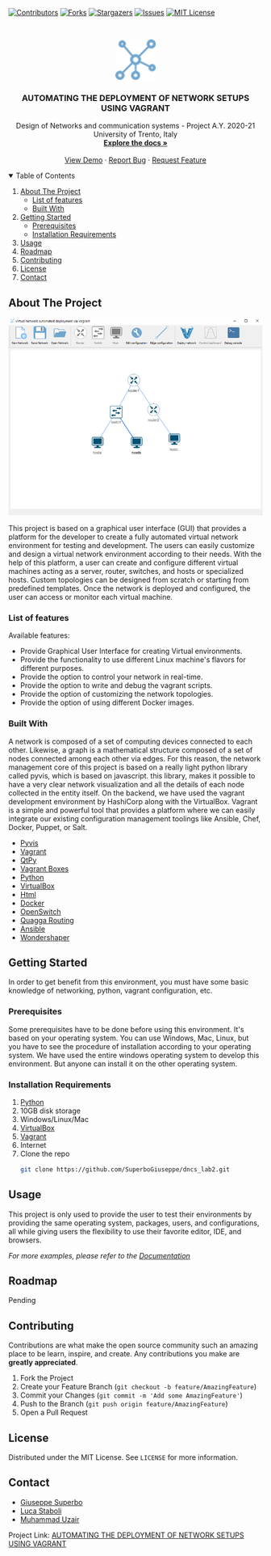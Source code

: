 <!--
*** Thanks for checking out the Best-README-Template. If you have a suggestion
*** that would make this better, please fork the repo and create a pull request
*** or simply open an issue with the tag "enhancement".
*** Thanks again! Now go create something AMAZING! :D
-->



<!-- PROJECT SHIELDS -->
<!--
*** I'm using markdown "reference style" links for readability.
*** Reference links are enclosed in brackets [ ] instead of parentheses ( ).
*** See the bottom of this document for the declaration of the reference variables
*** for contributors-url, forks-url, etc. This is an optional, concise syntax you may use.
*** https://www.markdownguide.org/basic-syntax/#reference-style-links
-->
[![Contributors][contributors-shield]][contributors-url]
[![Forks][forks-shield]][forks-url]
[![Stargazers][stars-shield]][stars-url]
[![Issues][issues-shield]][issues-url]
[![MIT License][license-shield]][license-url]



<!-- PROJECT LOGO -->
<br />
<p align="center">
  <a href="https://github.com/SuperboGiuseppe/dncs_lab2">
    <img src="Images/network.png" alt="Logo" width="80" height="80">
  </a>

  <h3 align="center">AUTOMATING THE DEPLOYMENT OF NETWORK SETUPS USING VAGRANT</h3>

  <p align="center">
    Design of Networks and communication systems - Project A.Y. 2020-21 University of Trento, Italy
    <br />
    <a href="https://github.com/SuperboGiuseppe/dncs_lab2"><strong>Explore the docs »</strong></a>
    <br />
    <br />
    <a href="https://github.com/SuperboGiuseppe/dncs_lab2/blob/main/README.md">View Demo</a>
    ·
    <a href="https://github.com/SuperboGiuseppe/dncs_lab2/issues">Report Bug</a>
    ·
    <a href="https://github.com/SuperboGiuseppe/dncs_lab2/issues">Request Feature</a>
  </p>
</p>



<!-- TABLE OF CONTENTS -->
<details open="open">
  <summary>Table of Contents</summary>
  <ol>
    <li>
      <a href="#about-the-project">About The Project</a>
      <ul>
        <li><a href="#List-of-features">List of features</a></li>
        <li><a href="#built-with">Built With</a></li>
      </ul>
    </li>
    <li>
      <a href="#getting-started">Getting Started</a>
      <ul>
        <li><a href="#prerequisites">Prerequisites</a></li>
        <li><a href="#installation-Requirements">Installation Requirements</a></li>
      </ul>
    </li>
    <li><a href="#usage">Usage</a></li>
    <li><a href="#roadmap">Roadmap</a></li>
    <li><a href="#contributing">Contributing</a></li>
    <li><a href="#license">License</a></li>
    <li><a href="#contact">Contact</a></li>
   </ol>
</details>



<!-- ABOUT THE PROJECT -->
## About The Project

![Main window screenshot][product-screenshot]

This project is based on a graphical user interface (GUI) that provides a platform for the developer to create a fully automated virtual network environment for testing and development. The users can easily customize and design a virtual network environment according to their needs. With the help of this platform, a user can create and configure different virtual machines acting as a server, router, switches, and hosts or specialized hosts. Custom topologies can be designed from scratch or starting from predefined templates. Once the network is deployed and configured, the user can access or monitor each virtual machine.

### List of features
Available features:
- Provide Graphical User Interface for creating Virtual environments.
- Provide the functionality to use different Linux machine's flavors for different purposes.
- Provide the option to control your network in real-time.
- Provide the option to write and debug the vagrant scripts.
- Provide the option of customizing the network topologies.
- Provide the option of using different Docker images.

### Built With

A network is composed of a set of computing devices connected to each other. Likewise, a graph is a mathematical structure composed of a set of nodes connected among each other via edges. For this reason, the network management core of this project is based on a really light python library called pyvis, which is based on javascript. this library, makes it possible to have a very clear network visualization and all the details of each node collected in the entity itself. On the backend, we have used the vagrant development environment by HashiCorp along with the VirtualBox. Vagrant is a simple and powerful tool that provides a platform where we can easily integrate our existing configuration management toolings like Ansible, Chef, Docker, Puppet, or Salt. 

* [Pyvis](https://pyvis.readthedocs.io/en/latest/tutorial.html)
* [Vagrant](https://www.vagrantup.com/)
* [QtPy](https://pypi.org/project/PyQt5/)
* [Vagrant Boxes](https://app.vagrantup.com/boxes/search)
* [Python](https://www.python.org/)
* [VirtualBox](https://www.virtualbox.org/)
* [Html](https://en.wikipedia.org/wiki/HTML#:~:text=Hypertext%20Markup%20Language%20(HTML)%20is,scripting%20languages%20such%20as%20JavaScript.)
* [Docker](https://www.docker.com/)
* [OpenSwitch](https://www.openswitch.net/)
* [Quagga Routing](https://www.quagga.net/)
* [Ansible](https://www.ansible.com/)
* [Wondershaper](https://github.com/magnific0/wondershaper)



<!-- GETTING STARTED -->
## Getting Started

In order to get benefit from this environment, you must have some basic knowledge of networking, python, vagrant configuration, etc.

### Prerequisites

Some prerequisites have to be done before using this environment. It's based on your operating system. You can use Windows, Mac, Linux, but you have to see the procedure of installation according to your operating system.  We have used the entire windows operating system to develop this environment. But anyone can install it on the other operating system.

<!--
* npm
  ```sh
  npm install npm@latest -g
  ``
-->

### Installation Requirements

1. [Python](https://www.python.org/)
2. 10GB disk storage
3. Windows/Linux/Mac
4. [VirtualBox](https://www.virtualbox.org/)
5. [Vagrant](https://www.vagrantup.com/)
6. Internet
7. Clone the repo
   ```sh
   git clone https://github.com/SuperboGiuseppe/dncs_lab2.git
   ```
<!-- USAGE EXAMPLES -->
## Usage

This project is only used to provide the user to test their environments by providing the same operating system, packages, users, and configurations, all while giving users the flexibility to use their favorite editor, IDE, and browsers.

_For more examples, please refer to the [Documentation](https://example.com)_



<!-- ROADMAP -->
## Roadmap

Pending



<!-- CONTRIBUTING -->
## Contributing

Contributions are what make the open source community such an amazing place to be learn, inspire, and create. Any contributions you make are **greatly appreciated**.

1. Fork the Project
2. Create your Feature Branch (`git checkout -b feature/AmazingFeature`)
3. Commit your Changes (`git commit -m 'Add some AmazingFeature'`)
4. Push to the Branch (`git push origin feature/AmazingFeature`)
5. Open a Pull Request



<!-- LICENSE -->
## License

Distributed under the MIT License. See `LICENSE` for more information.



<!-- CONTACT -->
## Contact

- [Giuseppe Superbo](https://github.com/SuperboGiuseppe)
- [Luca Staboli](https://github.com/LucaStabo)
- [Muhammad Uzair](https://github.com/uzairali37)

Project Link: [AUTOMATING THE DEPLOYMENT OF NETWORK SETUPS USING VAGRANT](https://github.com/SuperboGiuseppe/dncs_lab2)



<!-- ACKNOWLEDGEMENTS
## Acknowledgements
* [GitHub Emoji Cheat Sheet](https://www.webpagefx.com/tools/emoji-cheat-sheet)
* [Img Shields](https://shields.io)
* [Choose an Open Source License](https://choosealicense.com)
* [GitHub Pages](https://pages.github.com)
* [Animate.css](https://daneden.github.io/animate.css)
* [Loaders.css](https://connoratherton.com/loaders)
* [Slick Carousel](https://kenwheeler.github.io/slick)
* [Smooth Scroll](https://github.com/cferdinandi/smooth-scroll)
* [Sticky Kit](http://leafo.net/sticky-kit)
* [JVectorMap](http://jvectormap.com)
* [Font Awesome](https://fontawesome.com)
 -->


<!-- MARKDOWN LINKS & IMAGES -->
<!-- https://www.markdownguide.org/basic-syntax/#reference-style-links -->
[contributors-shield]: https://img.shields.io/github/contributors/SuperboGiuseppe/dncs_lab2.svg?style=for-the-badge
[contributors-url]: https://github.com/SuperboGiuseppe/dncs_lab2/graphs/contributors
[forks-shield]: https://img.shields.io/github/forks/SuperboGiuseppe/dncs_lab2.svg?style=for-the-badge
[forks-url]: https://github.com/uzairali37/dncs_lab2
[stars-shield]: https://img.shields.io/github/stars/SuperboGiuseppe/dncs_lab2.svg?style=for-the-badge
[stars-url]: https://github.com/SuperboGiuseppe/dncs_lab2/stargazers
[issues-shield]: https://img.shields.io/github/issues/SuperboGiuseppe/dncs_lab2.svg?style=for-the-badge
[issues-url]: https://github.com/SuperboGiuseppe/dncs_lab2/issues
[license-shield]: https://img.shields.io/github/license/othneildrew/Best-README-Template.svg?style=for-the-badge
[license-url]: https://github.com/othneildrew/Best-README-Template/blob/master/LICENSE.txt
[product-screenshot]: Images/screenshot.png

